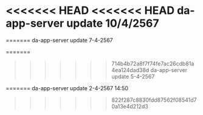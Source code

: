 <<<<<<< HEAD
<<<<<<< HEAD
da-app-server update 10/4/2567
======
=======
da-app-server update 7-4-2567

=======
>>>>>>> 714b4b72a8f7f74fe7ac26cdb81a4ea124dad38d
da-app-server update  5-4-2567

=======
da-app-server update  2-4-2567 14:50
>>>>>>> 822f287c8830fdd87562f08541d70a13e4d212d3
